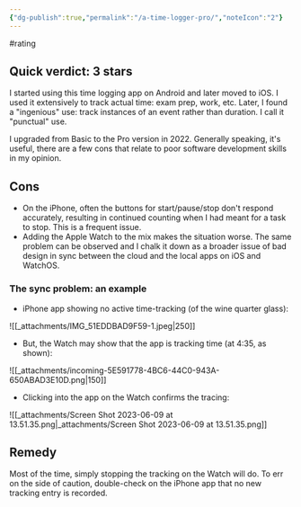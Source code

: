 ```yaml
---
{"dg-publish":true,"permalink":"/a-time-logger-pro/","noteIcon":"2"}
---
```


#rating 
## Quick verdict: 3 stars

I started using this time logging app on Android and later moved to iOS. I used it extensively to track actual time: exam prep, work, etc. Later, I found a "ingenious" use: track instances of an event rather than duration. I call it "punctual" use.

I upgraded from Basic to the Pro version in 2022. Generally speaking, it's useful, there are a few cons that relate to poor software development skills in my opinion.

## Cons
- On the iPhone, often the buttons for start/pause/stop don't respond accurately, resulting in continued counting when I had meant for a task to stop. This is a frequent issue.
- Adding the Apple Watch to the mix makes the situation worse. The same problem can be observed and I chalk it down as a broader issue of bad design in sync between the cloud and the local apps on iOS and WatchOS.

### The sync problem: an example

- iPhone app showing no active time-tracking (of the wine quarter glass):

![[_attachments/IMG_51EDDBAD9F59-1.jpeg\|250]]

- But, the Watch may show that the app is tracking time (at 4:35, as shown):

 ![[_attachments/incoming-5E591778-4BC6-44C0-943A-650ABAD3E10D.png\|150]]

- Clicking into the app on the Watch confirms the tracing:

![[_attachments/Screen Shot 2023-06-09 at 13.51.35.png\|_attachments/Screen Shot 2023-06-09 at 13.51.35.png]]

## Remedy

Most of the time, simply stopping the tracking on the Watch will do. To err on the side of caution, double-check on the iPhone app that no new tracking entry is recorded. 